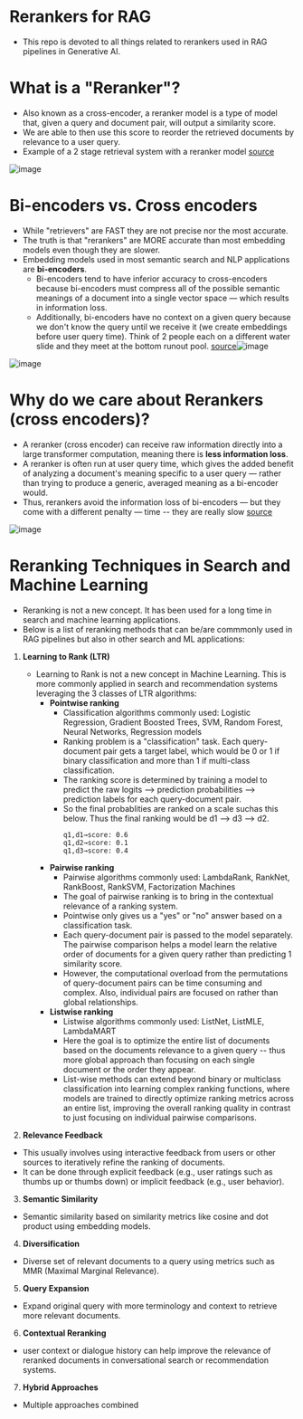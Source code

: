 # Rerankers for RAG
* This repo is devoted to all things related to rerankers used in RAG pipelines in Generative AI.


# What is a "Reranker"?
* Also known as a cross-encoder, a reranker model is a type of model that, given a query and document pair, will output a similarity score.
* We are able to then use this score to reorder the retrieved documents by relevance to a user query. 
* Example of a 2 stage retrieval system with a reranker model [source](https://www.pinecone.io/learn/series/rag/rerankers/)

![image](https://github.com/user-attachments/assets/c05cb0f0-6690-44c4-9bec-ccbba10d5f98)


# Bi-encoders vs. Cross encoders
* While "retrievers" are FAST they are not precise nor the most accurate.
* The truth is that "rerankers" are MORE accurate than most embedding models even though they are slower.
* Embedding models used in most semantic search and NLP applications are **bi-encoders**.
  * Bi-encoders tend to have inferior accuracy to cross-encoders because bi-encoders must compress all of the possible semantic meanings of a document into a single vector space — which results in information loss.
  * Additionally, bi-encoders have no context on a given query because we don't know the query until we receive it (we create embeddings before user query time). Think of 2 people each on a different water slide and they meet at the bottom runout pool. [source]()![image](https://github.com/user-attachments/assets/7e19a2fc-2790-4b44-912c-71cf2a2aecef)

 
![image](https://github.com/user-attachments/assets/856c8305-1565-4f95-9faa-a885d7a870b1)

# Why do we care about Rerankers (cross encoders)?
* A reranker (cross encoder) can receive raw information directly into a large transformer computation, meaning there is **less information loss**.
* A reranker is often run at user query time, which gives the added benefit of analyzing a document's meaning specific to a user query — rather than trying to produce a generic, averaged meaning as a bi-encoder would. 
* Thus, rerankers avoid the information loss of bi-encoders — but they come with a different penalty — time -- they are really slow [source](https://www.pinecone.io/learn/series/rag/rerankers/)

![image](https://github.com/user-attachments/assets/7e1b0211-1891-457e-87fb-6dd3b39949dc)



# Reranking Techniques in Search and Machine Learning 
* Reranking is not a new concept. It has been used for a long time in search and machine learning applications.
* Below is a list of reranking methods that can be/are commmonly used in RAG pipelines but also in other search and ML applications:

1. **Learning to Rank (LTR)**
   * Learning to Rank is not a new concept in Machine Learning. This is more commonly applied in search and recommendation systems leveraging the 3 classes of LTR algorithms:
       * **Pointwise ranking**
         * Classification algorithms commonly used: Logistic Regression, Gradient Boosted Trees, SVM, Random Forest, Neural Networks, Regression models
         * Ranking problem is a "classification" task. Each query-document pair gets a target label, which would be 0 or 1 if binary classification and more than 1 if multi-class classification.
         * The ranking score is determined by training a model to predict the raw logits --> prediction probabilities --> prediction labels for each query-document pair.
         * So the final probablities are ranked on a scale suchas this below. Thus the final ranking would be d1 --> d3 --> d2.
           ```
           q1​,d1​→score: 0.6
           q1,d2→score: 0.1
           q1,d3→score: 0.4
           ```
       * **Pairwise ranking**
           * Pairwise algorithms commonly used: LambdaRank, RankNet, RankBoost, RankSVM, Factorization Machines
           * The goal of pairwise ranking is to bring in the contextual relevance of a ranking system.
           * Pointwise only gives us a "yes" or "no" answer based on a classification task.
           * Each query-document pair is passed to the model separately. The pairwise comparison helps a model learn the relative order of documents for a given query rather than predicting 1 similarity score.
           * However, the computational overload from the permutations of query-document pairs can be time consuming and complex. Also, individual pairs are focused on rather than global relationships. 
       * **Listwise ranking**
           * Listwise algorithms commonly used: ListNet, ListMLE, LambdaMART
           * Here the goal is to optimize the entire list of documents based on the documents relevance to a given query -- thus more global approach than focusing on each single document or the order they appear.
           * List-wise methods can extend beyond binary or multiclass classification into learning complex ranking functions, where models are trained to directly optimize ranking metrics across an entire list, improving the overall ranking quality in contrast to just focusing on individual pairwise comparisons.
        

2. **Relevance Feedback**
  * This usually involves using interactive feedback from users or other sources to iteratively refine the ranking of documents.
  * It can be done through explicit feedback (e.g., user ratings such as thumbs up or thumbs down) or implicit feedback (e.g., user behavior).
3. **Semantic Similarity**
  * Semantic similarity based on similarity metrics like cosine and dot product using embedding models. 
4. **Diversification**
  * Diverse set of relevant documents to a query using metrics such as MMR (Maximal Marginal Relevance).
5. **Query Expansion**
  * Expand original query with more terminology and context to retrieve more relevant documents.
6. **Contextual Reranking**
  *  user context or dialogue history can help improve the relevance of reranked documents in conversational search or recommendation systems.
7. **Hybrid Approaches**
  * Multiple approaches combined
